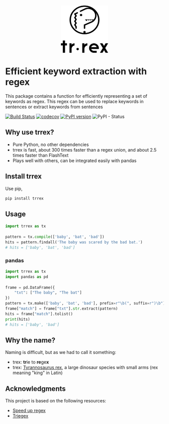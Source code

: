 <p align="center">
<a href="https://github.com/mesejo/trex"><img src="https://raw.githubusercontent.com/mesejo/trex/images/trrex_logo.png" width="150" height="150"/></a>
</p>


# Efficient keyword extraction with regex

This package contains a function for efficiently representing a set of keywords as regex. This regex can be used to replace keywords in sentences or extract keywords
from sentences

[![Build Status](https://github.com/mesejo/trex/workflows/trrex/badge.svg)](https://github.com/mesejo/trex)
[![codecov](https://codecov.io/gh/mesejo/trex/branch/master/graph/badge.svg)](https://codecov.io/gh/mesejo/trex)
[![PyPI version](https://badge.fury.io/py/trrex.svg)](https://badge.fury.io/py/trrex)
![PyPI - Status](https://img.shields.io/pypi/status/trrex)

## Why use trrex?

- Pure Python, no other dependencies
- trrex is fast, about 300 times faster than a regex union, and about 2.5 times faster than FlashText
- Plays well with others, can be integrated easily with pandas

## Install trrex

Use pip,

```bash
pip install trrex
```

## Usage

```python
import trrex as tx

pattern = tx.compile(['baby', 'bat', 'bad'])
hits = pattern.findall('The baby was scared by the bad bat.')
# hits = ['baby', 'bat', 'bad']
```

### pandas

```python
import trrex as tx
import pandas as pd

frame = pd.DataFrame({
    "txt": ["The baby", "The bat"]
})
pattern = tx.make(['baby', 'bat', 'bad'], prefix=r"\b(", suffix=r")\b") # need to specify capturing groups
frame["match"] = frame["txt"].str.extract(pattern)
hits = frame["match"].tolist()
print(hits)
# hits = ['baby', 'bad']
```

## Why the name?

Naming is difficult, but as we had to call it something:

* trex: **tr**ie to **re**ge**x**
* trex: [Tyrannosaurus rex](https://en.wikipedia.org/wiki/Tyrannosaurus), a large dinosaur species with small arms  (rex meaning "king" in Latin)

## Acknowledgments

This project is based on the following resources:

- [Speed up regex](https://stackoverflow.com/questions/42742810/speed-up-millions-of-regex-replacements-in-python-3)
- [Triegex](https://github.com/ZhukovAlexander/triegex)
